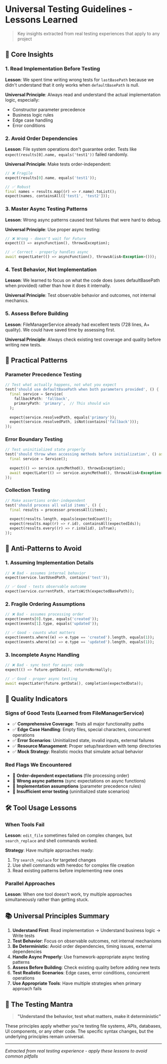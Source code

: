 # Universal Testing Guidelines - Lessons Learned

> Key insights extracted from real testing experiences that apply to any project

## 🧠 Core Insights

### 1. **Read Implementation Before Testing** 
**Lesson**: We spent time writing wrong tests for `lastBasePath` because we didn't understand that it only works when `defaultBasePath` is null.

**Universal Principle**: Always read and understand the actual implementation logic, especially:
- Constructor parameter precedence
- Business logic rules
- Edge case handling
- Error conditions

### 2. **Avoid Order Dependencies**
**Lesson**: File system operations don't guarantee order. Tests like `expect(results[0].name, equals('test1'))` failed randomly.

**Universal Principle**: Make tests order-independent:
```dart
// ❌ Fragile
expect(results[0].name, equals('test1'));

// ✅ Robust  
final names = results.map((r) => r.name).toList();
expect(names, containsAll(['test1', 'test2']));
```

### 3. **Master Async Testing Patterns**
**Lesson**: Wrong async patterns caused test failures that were hard to debug.

**Universal Principle**: Use proper async testing:
```dart
// ❌ Wrong - doesn't wait for Future
expect(() => asyncFunction(), throwsException);

// ✅ Correct - properly handles async
await expectLater(() => asyncFunction(), throwsA(isA<Exception>()));
```

### 4. **Test Behavior, Not Implementation**
**Lesson**: We learned to focus on what the code does (uses defaultBasePath when provided) rather than how it does it internally.

**Universal Principle**: Test observable behavior and outcomes, not internal mechanics.

### 5. **Assess Before Building**
**Lesson**: FileManagerService already had excellent tests (728 lines, A+ quality). We could have saved time by assessing first.

**Universal Principle**: Always check existing test coverage and quality before writing new tests.

## 🔧 Practical Patterns

### Parameter Precedence Testing
```dart
// Test what actually happens, not what you expect
test('should use defaultBasePath when both parameters provided', () {
  final service = Service(
    fallbackPath: 'fallback',
    primaryPath: 'primary',  // This should win
  );
  
  expect(service.resolvedPath, equals('primary'));
  expect(service.resolvedPath, isNot(contains('fallback')));
});
```

### Error Boundary Testing
```dart
// Test uninitialized state properly
test('should throw when accessing methods before initialization', () async {
  final service = Service();
  
  expect(() => service.syncMethod(), throwsException);
  await expectLater(() => service.asyncMethod(), throwsA(isA<Exception>()));
});
```

### Collection Testing
```dart
// Make assertions order-independent
test('should process all valid items', () {
  final results = processor.processAll(items);
  
  expect(results.length, equals(expectedCount));
  expect(results.map((r) => r.id), containsAll(expectedIds));
  expect(results.every((r) => r.isValid), isTrue);
});
```

## 🚫 Anti-Patterns to Avoid

### 1. **Assuming Implementation Details**
```dart
// ❌ Bad - assumes internal behavior
expect(service.lastUsedPath, contains('test'));

// ✅ Good - tests observable outcome  
expect(service.currentPath, startsWith(expectedBasePath));
```

### 2. **Fragile Ordering Assumptions**
```dart
// ❌ Bad - assumes processing order
expect(events[0].type, equals('created'));
expect(events[1].type, equals('updated'));

// ✅ Good - counts what matters
expect(events.where((e) => e.type == 'created').length, equals(1));
expect(events.where((e) => e.type == 'updated').length, equals(1));
```

### 3. **Incomplete Async Handling**
```dart
// ❌ Bad - sync test for async code
expect(() => future.getData(), returnsNormally);

// ✅ Good - proper async testing
await expectLater(future.getData(), completion(expectedData));
```

## 🎯 Quality Indicators

### Signs of Good Tests (Learned from FileManagerService)
- ✅ **Comprehensive Coverage**: Tests all major functionality paths
- ✅ **Edge Case Handling**: Empty files, special characters, concurrent operations
- ✅ **Error Scenarios**: Uninitialized state, invalid inputs, external failures
- ✅ **Resource Management**: Proper setup/teardown with temp directories
- ✅ **Mock Strategy**: Realistic mocks that simulate actual behavior

### Red Flags We Encountered
- 🚩 **Order-dependent expectations** (file processing order)
- 🚩 **Wrong async patterns** (sync expectations on async functions)
- 🚩 **Implementation assumptions** (parameter precedence rules)
- 🚩 **Insufficient error testing** (uninitialized state scenarios)

## 🛠️ Tool Usage Lessons

### When Tools Fail
**Lesson**: `edit_file` sometimes failed on complex changes, but `search_replace` and shell commands worked.

**Strategy**: Have multiple approaches ready:
1. Try `search_replace` for targeted changes
2. Use shell commands with heredoc for complex file creation
3. Read existing patterns before implementing new ones

### Parallel Approaches
**Lesson**: When one tool doesn't work, try multiple approaches simultaneously rather than getting stuck.

## 📚 Universal Principles Summary

1. **Understand First**: Read implementation → Understand business logic → Write tests
2. **Test Behavior**: Focus on observable outcomes, not internal mechanisms  
3. **Be Deterministic**: Avoid order dependencies, timing issues, external dependencies
4. **Handle Async Properly**: Use framework-appropriate async testing patterns
5. **Assess Before Building**: Check existing quality before adding new tests
6. **Test Realistic Scenarios**: Edge cases, error conditions, concurrent operations
7. **Use Appropriate Tools**: Have multiple strategies when primary approach fails

## 🎯 The Testing Mantra

> **"Understand the behavior, test what matters, make it deterministic"**

These principles apply whether you're testing file systems, APIs, databases, UI components, or any other code. The specific syntax changes, but the underlying principles remain universal.

---
*Extracted from real testing experience - apply these lessons to avoid common pitfalls*
